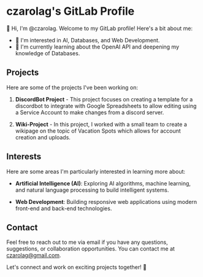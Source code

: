 # czarolag's GitLab Profile

👋 Hi, I'm @czarolag. Welcome to my GitLab profile! Here's a bit about me:

- 👀 I'm interested in AI, Databases, and Web Development.
- 🌱 I'm currently learning about the OpenAI API and deepening my knowledge of Databases.

## Projects

Here are some of the projects I've been working on:

1. **DiscordBot Project** - This project focuses on creating a template for a discordbot to integrate with Google Spreadsheets to allow editing using a Service Account to make changes from a discord server.

2. **Wiki-Project** - In this project, I worked with a small team to create a wikipage on the topic of Vacation Spots which allows for account creation and uploads.


## Interests

Here are some areas I'm particularly interested in learning more about:

- **Artificial Intelligence (AI)**: Exploring AI algorithms, machine learning, and natural language processing to build intelligent systems.

- **Web Development**: Building responsive web applications using modern front-end and back-end technologies.

## Contact

Feel free to reach out to me via email if you have any questions, suggestions, or collaboration opportunities. You can contact me at czarolag@gmail.com.

Let's connect and work on exciting projects together! 🚀
